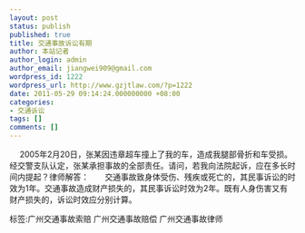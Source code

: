```yaml
---
layout: post
status: publish
published: true
title: 交通事故诉讼有期
author: 本站记者
author_login: admin
author_email: jiangwei909@gmail.com
wordpress_id: 1222
wordpress_url: http://www.gzjtlaw.com/?p=1222
date: 2011-05-29 09:14:24.000000000 +08:00
categories:
- 交通诉讼
tags: []
comments: []
---
```

　 2005年2月20日，张某因违章超车撞上了我的车，造成我腿部骨折和车受损。经交警支队认定，张某承担事故的全部责任。请问，若我向法院起诉，应在多长时间内提起？律师解答：　　交通事故致身体受伤、残疾或死亡的，其民事诉讼的时效为1年。交通事故造成财产损失的，其民事诉讼时效为2年。既有人身伤害又有财产损失的，诉讼时效应分别计算。 标签:广州交通事故索赔 广州交通事故赔偿 广州交通事故律师
